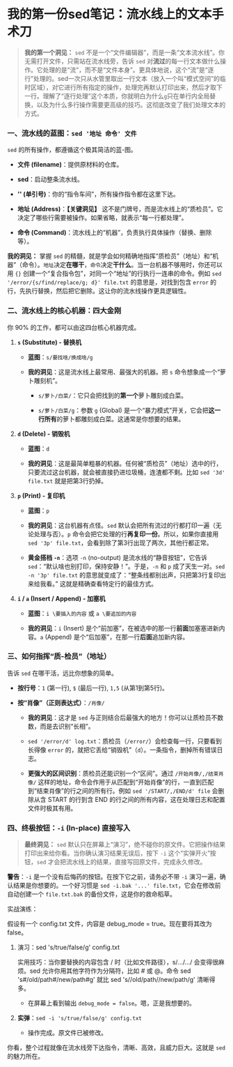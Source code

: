# 我的第一份sed笔记：流水线上的文本手术刀

> **我的第一个洞见：** `sed` 不是一个“文件编辑器”，而是一条“文本流水线”。你无需打开文件，只需站在流水线旁，告诉 `sed` 对**流过**的每一行文本做什么操作。它处理的是“流”，而不是“文件本身”。更具体地说，这个“流”是“逐行”处理的。sed一次只从水管里取出一行文本（放入一个叫“模式空间”的临时区域），对它进行所有指定的操作，处理完再默认打印出来，然后才取下一行。理解了“逐行处理”这个本质，你就明白为什么`g`只在单行内全局替换，以及为什么多行操作需要更高级的技巧。这彻底改变了我们处理文本的方式。

### 一、流水线的蓝图：`sed '地址 命令' 文件`

`sed` 的所有操作，都遵循这个极其简洁的蓝-图。

- **文件 (filename)**：提供原材料的仓库。
    
- **sed**：启动整条流水线。
    
- **'' (单引号)**：你的“指令车间”，所有操作指令都在这里下达。
    
- **地址 (Address)**：**【关键洞见】** 这不是门牌号，而是流水线上的“质检员”。它决定了哪些行需要被操作。如果省略，就表示“每一行都处理”。
    
- **命令 (Command)**：流水线上的“机器”，负责执行具体操作（替换、删除等）。
    

**我的洞见：** 掌握 `sed` 的精髓，就是学会如何精确地指挥“质检员”（地址）和“机器”（命令）。`地址`决定**在哪干**，`命令`决定**干什么**。当一台机器不够用时，你还可以用 `{}` 创建一个“复合指令包”，对同一个“地址”的行执行一连串的命令。例如 `sed '/error/{s/find/replace/g; d}' file.txt` 的意思是，对找到包含 `error` 的行，先执行替换，然后把它删除。这让你的流水线操作更具逻辑性。

### 二、流水线上的核心机器：四大金刚

你 90% 的工作，都可以由这四台核心机器完成。

1. **`s` (Substitute) - 替换机**
    
    - **蓝图**：`s/要找啥/换成啥/g`
        
    - **我的洞见**：这是流水线上最常用、最强大的机器。把 `s` 命令想象成一个“萝卜雕刻机”。
        
        - `s/萝卜/白菜/`：它只会把找到的**第一个**萝卜雕刻成白菜。
            
        - `s/萝卜/白菜/g`：参数 `g` (Global) 是一个“暴力模式”开关，它会把**这一行所有**的萝卜都雕刻成白菜。这通常是你想要的结果。
            
2. **`d` (Delete) - 销毁机**
    
    - **蓝图**：`d`
        
    - **我的洞见**：这是最简单粗暴的机器。任何被“质检员”（地址）选中的行，只要流过这台机器，就会被直接扔进垃圾桶，连渣都不剩。比如 `sed '3d' file.txt` 就是把第3行扔掉。
        
3. **`p` (Print) - 复印机**
    
    - **蓝图**：`p`
        
    - **我的洞见**：这台机器有点怪。`sed` 默认会把所有流过的行都打印一遍（无论处理与否）。`p` 命令会把它处理的行**再复印一份**。所以，如果你直接用 `sed '3p' file.txt`，会看到除了第3行出现了两次，其他行都正常。
        
    - **黄金搭档 `-n`**：选项 `-n` (no-output) 是流水线的“静音按钮”，它告诉 `sed`：“默认啥也别打印，保持安静！”。于是，`-n` 和 `p` 成了天生一对。`sed -n '3p' file.txt` 的意思就变成了：“整条线都别出声，只把第3行复印出来给我看。” 这就是精确查看特定行的最佳方式。
        
4. **`i` / `a` (Insert / Append) - 加塞机**
    
    - **蓝图**：`i \要插入的内容` 或 `a \要追加的内容`
        
    - **我的洞见**：`i` (Insert) 是个“前加塞”，在被选中的那一行**前面**加塞塞进新内容。`a` (Append) 是个“后加塞”，在那一行**后面**追加新内容。
        

### 三、如何指挥“质-检员”（地址）

告诉 `sed` 在哪干活，远比你想象的简单。

- **按行号**：`1` (第一行), `$` (最后一行), `1,5` (从第1到第5行)。
    
- **按“肖像”（正则表达式）**：`/肖像/`
    
    - **我的洞见**：这才是 `sed` 与正则结合后最强大的地方！你可以让质检员不数数，而是去识别“长相”。
        
    - `sed '/error/d' log.txt`：质检员（`/error/`）会检查每一行，只要看到长得像 `error` 的，就把它丢给“销毁机”（`d`）。一条指令，删掉所有错误日志。
        
    - **更强大的区间识别**：质检员还能识别一个“区间”。通过 `/开始肖像/,/结束肖像/` 这样的地址，命令会作用于从匹配到“开始肖像”的行，一直到匹配到“结束肖像”的行之间的所有行。例如 `sed '/START/,/END/d' file` 会删除从含 START 的行到含 END 的行之间的所有内容，这在处理日志和配置文件时极其有用。
        

### 四、终极按钮：`-i` (In-place) 直接写入

> **最终洞见：** `sed` 默认只在屏幕上“演习”，绝不碰你的原文件。它把操作结果打印出来给你看。当你确认演习结果无误后，按下 `-i` 这个“实弹开火”按钮，`sed` 才会把流水线上的结果，直接写回原文件，完成永久修改。

**警告**：`-i` 是一个没有后悔药的按钮。在按下它之前，请务必不带 `-i` 演习一遍，确认结果是你想要的。一个好习惯是 `sed -i.bak '...' file.txt`，它会在修改前自动创建一个 `file.txt.bak` 的备份文件，这是你的救命稻草。

实战演练：

假设有一个 config.txt 文件，内容是 debug_mode = true。现在要将其改为 false。

1. 演习：sed 's/true/false/g' config.txt
    
    实用技巧：当你要替换的内容包含 / 时（比如文件路径），s/.../.../ 会变得很麻烦。sed 允许你用其他字符作为分隔符，比如 # 或 @。命令 sed 's#/old/path#/new/path#g' 就比 sed 's/\/old\/path/\/new\/path/g' 清晰得多。
    
    - 在屏幕上看到输出 `debug_mode = false`。嗯，正是我想要的。
        
2. **实弹**：`sed -i 's/true/false/g' config.txt`
    
    - 操作完成。原文件已被修改。
        

你看，整个过程就像在流水线旁下达指令，清晰、高效，且威力巨大。这就是 `sed` 的魅力所在。